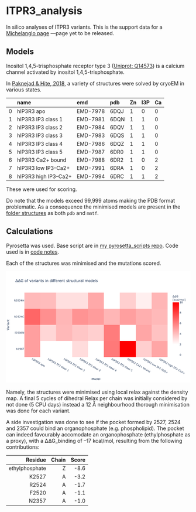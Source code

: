 # ITPR3_analysis
In silico analyses of ITPR3 variants.
This is the support data for a [Michelanglo page](https://michelanglo.sgc.ox.ac.uk/) —page yet to be released.

## Models

Inositol 1,4,5-trisphosphate receptor type 3 ([Uniprot: Q14573](https://www.uniprot.org/uniprot/Q14573))
is a calcium channel activated by inositol 1,4,5-trisphosphate.

In [Paknejad & Hite, 2018](https://www.nature.com/articles/s41594-018-0089-6), a variety of structures were solved
by cryoEM in various states. 

|    | name                 | emd      | pdb   |  Zn   |  I3P  |  Ca   |
|---:|:---------------------|:---------|:------|:------|:------|:------|
|  0 | hIP3R3 apo           | EMD-7978 | 6DQJ  | 1     |  0    | 0     |
|  1 | hIP3R3 IP3 class 1   | EMD-7981 | 6DQN  | 1     |  1    | 0     |
|  2 | hIP3R3 IP3 class 2   | EMD-7984 | 6DQV  | 1     |  1    | 0     | 
|  3 | hIP3R3 IP3 class 3   | EMD-7983 | 6DQS  | 1     |  1    | 0     |
|  4 | hIP3R3 IP3 class 4   | EMD-7986 | 6DQZ  | 1     |  1    | 0     |
|  5 | hIP3R3 IP3 class 5   | EMD-7987 | 6DR0  | 1     |  1    | 0     |
|  6 | hIP3R3 Ca2+ bound    | EMD-7988 | 6DR2  | 1     |  0    | 2     |
|  7 | hIP3R3 low IP3–Ca2+  | EMD-7991 | 6DRA  | 1     |  0    | 2     |
|  8 | hIP3R3 high IP3–Ca2+ | EMD-7994 | 6DRC  | 1     |  1    | 2     |

These were used for scoring.

Do note that the models exceed 99,999 atoms making the PDB format problematic.
As a consequence the minimised models are present in the [folder structures](structures) as
both `pdb` and `mmtf`.

## Calculations

Pyrosetta was used.
Base script are in [my pyrosetta_scripts repo](https://github.com/matteoferla/pyrosetta_scripts).
Code used is in [code notes](code.md).

Each of the structures was minimised and the mutations scored.

![heatmap](heatmap.png)

Namely, the structures were minimised using local relax against the density map.
A final 5 cycles of dihedral Relax per chain was initially considered by not done (5 CPU days)
instead a 12 Å neighbourhood thorough minimisation was done for each variant.

A side investigation was done to see if the pocket formed by 2527, 2524 and 2357 could bind an organophosphate
(e.g. phospholipid). The pocket can indeed favourably accomodate an organophosphate (ethylphosphate as a proxy),
with a ∆∆G_binding of –17 kcal/mol, resulting from the following contributions:

| Residue | Chain | Score |
|--------:|--------:|---------:|
| ethylphosphate | Z | -8.6 | 
| K2527 | A |         -3.2 | 
| R2524 | A |     -1.7 | 
| F2520 | A |   -1.1 | 
| N2357 | A |    -1.0 | 

